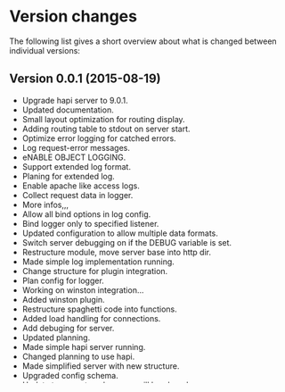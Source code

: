Version changes
=================================================

The following list gives a short overview about what is changed between
individual versions:

Version 0.0.1 (2015-08-19)
-------------------------------------------------
- Upgrade hapi server to 9.0.1.
- Updated documentation.
- Small layout optimization for routing display.
- Adding routing table to stdout on server start.
- Optimize error logging for catched errors.
- Log request-error messages.
- eNABLE OBJECT LOGGING.
- Support extended log format.
- Planing for extended log.
- Enable apache like access logs.
- Collect request data in logger.
- More infos,,,
- Allow all bind options in log config.
- Bind logger only to specified listener.
- Updated configuration to allow multiple data formats.
- Switch server debugging on if the DEBUG variable is set.
- Restructure module, move server base into http dir.
- Made simple log implementation running.
- Change structure for plugin integration.
- Plan config for logger.
- Working on winston integration...
- Added winston plugin.
- Restructure spaghetti code into functions.
- Added load handling for connections.
- Add debuging for server.
- Updated planning.
- Made simple hapi server running.
- Changed planning to use hapi.
- Made simplified server with new structure.
- Upgraded config schema.
- Update to newest packages -> will break code.
- Updated insstall documentation.
- Made badge links npm compatible in documentation.
- Rename file for common style.
- Initial config for cluster support.
- Basic server concept running.
- Added check rules and trustProxy setting.
- Updated API documentation.
- Finished base class but untested.
- Restructure server.
- Added line for more performance in production.
- First setup.
- Added more debugging statements.
- Updated config definition.
- Made simple server start work.
- Restructure config use - not done.
- Fixed package.json version notation.
- Fixed npmignore file.
- Update alinex-make.
- Updated to debug 2.0.0
- Fixed calls to new make tool.
- Updated to alinex-make 0.3 for development.
- Documentation update.
- Restructured to class and event based structure.
- Restructuring for config module.
- Updated debug version.
- Created configuration file for server.
- Merged with remote branch.
- Add config module.
- Upgraded debug submodule.
- Rework structure, start express app.
- Structure for configuration files.
- First try.
- Added 3rd party modules.
- Initial commit

